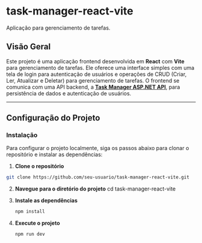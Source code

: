 # task-manager-react-vite
Aplicação para gerenciamento de tarefas.

## Visão Geral

Este projeto é uma aplicação frontend desenvolvida em **React** com **Vite** para gerenciamento de tarefas. Ele oferece uma interface simples com uma tela de login para autenticação de usuários e operações de CRUD (Criar, Ler, Atualizar e Deletar) para gerenciamento de tarefas. O frontend se comunica com uma API backend, a **[Task Manager ASP.NET API](https://github.com/SousaNathan/task-manager-aspnet-api)**, para persistência de dados e autenticação de usuários.

---

## Configuração do Projeto

### Instalação

Para configurar o projeto localmente, siga os passos abaixo para clonar o repositório e instalar as dependências:

1. **Clone o repositório**

  ```bash
  git clone https://github.com/seu-usuario/task-manager-react-vite.git
  ```

2. **Navegue para o diretório do projeto**
    cd task-manager-react-vite

3. **Instale as dependências**

    ```bash
    npm install
    ```

4. **Execute o projeto**

    ```bash
    npm run dev
    ```